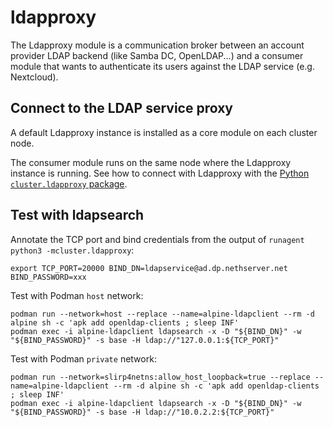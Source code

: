 # ldapproxy

The Ldapproxy module is a communication broker between an account provider
LDAP backend (like Samba DC, OpenLDAP...) and a consumer module that wants
to authenticate its users against the LDAP service (e.g. Nextcloud).

## Connect to the LDAP service proxy

A default Ldapproxy instance is installed as a core module on each cluster
node.

The consumer module runs on the same node where the Ldapproxy instance is
running. See how to connect with Ldapproxy with the [Python
`cluster.ldapproxy`
package](https://github.com/NethServer/ns8-scratchpad/blob/main/doc/details.md#users-and-groups-ldapproxy).


## Test with ldapsearch

Annotate the TCP port and bind credentials from the output of `runagent
python3 -mcluster.ldapproxy`:

    export TCP_PORT=20000 BIND_DN=ldapservice@ad.dp.nethserver.net BIND_PASSWORD=xxx

Test with Podman `host` network:

    podman run --network=host --replace --name=alpine-ldapclient --rm -d alpine sh -c 'apk add openldap-clients ; sleep INF'
    podman exec -i alpine-ldapclient ldapsearch -x -D "${BIND_DN}" -w "${BIND_PASSWORD}" -s base -H ldap://"127.0.0.1:${TCP_PORT}"

Test with Podman `private` network:

    podman run --network=slirp4netns:allow_host_loopback=true --replace --name=alpine-ldapclient --rm -d alpine sh -c 'apk add openldap-clients ; sleep INF'
    podman exec -i alpine-ldapclient ldapsearch -x -D "${BIND_DN}" -w "${BIND_PASSWORD}" -s base -H ldap://"10.0.2.2:${TCP_PORT}"
